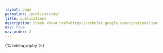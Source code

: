 ```yaml
---
layout: page
permalink: /publications/
title: publications
description: Check <b><a href=https://scholar.google.com/citations?user=Fo52NKoAAAAJ>Google Scholar</a></b> for the most up-to-date publications.
nav: true
nav_order: 2
---
```


<!-- _pages/publications.md -->
<div class="publications">

{% bibliography %}

</div>
